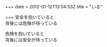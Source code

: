 +++
date = 2012-01-12T13:54:53Z
title = "いる"

+++
安全を抱いていると  
背後には危険が待っている  
  
危険を抱いていると  
背後には安全が待っている  